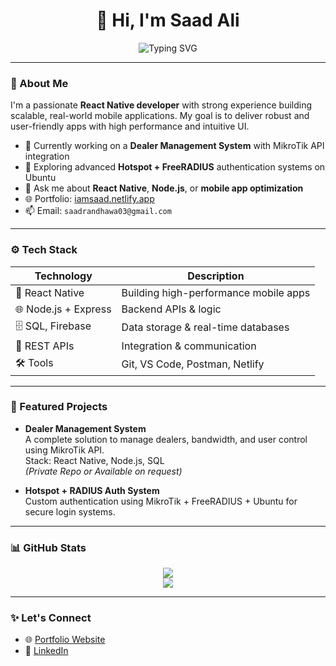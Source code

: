 <h1 align="center">👋 Hi, I'm Saad Ali</h1>

<p align="center">
  <img src="https://readme-typing-svg.demolab.com?font=Fira+Code&size=24&duration=2000&pause=1000&color=38C2FF&center=true&vCenter=true&width=500&lines=🚀+React+Native+Developer;💡+Full+Stack+Learner;🌍+Networker" alt="Typing SVG" />
</p>

---

### 💼 About Me

I'm a passionate **React Native developer** with strong experience building scalable, real-world mobile applications. My goal is to deliver robust and user-friendly apps with high performance and intuitive UI.

- 🔭 Currently working on a **Dealer Management System** with MikroTik API integration  
- 🧠 Exploring advanced **Hotspot + FreeRADIUS** authentication systems on Ubuntu  
- 💬 Ask me about **React Native**, **Node.js**, or **mobile app optimization**  
- 🌐 Portfolio: [iamsaad.netlify.app](https://iamsaad.netlify.app)  
- 📫 Email: `saadrandhawa03@gmail.com`  

---

### ⚙️ Tech Stack

| Technology         | Description                              |
|--------------------|------------------------------------------|
| 📱 React Native     | Building high-performance mobile apps     |
| 🌐 Node.js + Express| Backend APIs & logic                     |
| 🗄️ SQL, Firebase    | Data storage & real-time databases        |
| 🔌 REST APIs        | Integration & communication              |
| 🛠️ Tools            | Git, VS Code, Postman, Netlify           |

---

### 📌 Featured Projects

- **Dealer Management System**  
  A complete solution to manage dealers, bandwidth, and user control using MikroTik API.  
  Stack: React Native, Node.js, SQL  
  *(Private Repo or Available on request)*

- **Hotspot + RADIUS Auth System**  
  Custom authentication using MikroTik + FreeRADIUS + Ubuntu for secure login systems.

---

### 📊 GitHub Stats

<p align="center">
  <img src="https://github-readme-stats.vercel.app/api?username=iamsaadrandhawa&show_icons=true&theme=radical" />
  <br />
  <img src="https://github-readme-stats.vercel.app/api/top-langs/?username=iamsaadrandhawa&layout=compact&theme=radical" />
</p>

---

### ✨ Let's Connect

- 🌐 [Portfolio Website](https://iamsaad.netlify.app)  
- 💼 [LinkedIn](https://linkedin.com/in/iamsaadrandhawa)
